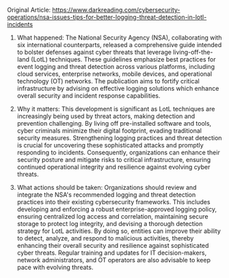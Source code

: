 Original Article: https://www.darkreading.com/cybersecurity-operations/nsa-issues-tips-for-better-logging-threat-detection-in-lotl-incidents

1) What happened:
The National Security Agency (NSA), collaborating with six international counterparts, released a comprehensive guide intended to bolster defenses against cyber threats that leverage living-off-the-land (LotL) techniques. These guidelines emphasize best practices for event logging and threat detection across various platforms, including cloud services, enterprise networks, mobile devices, and operational technology (OT) networks. The publication aims to fortify critical infrastructure by advising on effective logging solutions which enhance overall security and incident response capabilities.

2) Why it matters:
This development is significant as LotL techniques are increasingly being used by threat actors, making detection and prevention challenging. By living off pre-installed software and tools, cyber criminals minimize their digital footprint, evading traditional security measures. Strengthening logging practices and threat detection is crucial for uncovering these sophisticated attacks and promptly responding to incidents. Consequently, organizations can enhance their security posture and mitigate risks to critical infrastructure, ensuring continued operational integrity and resilience against evolving cyber threats.

3) What actions should be taken:
Organizations should review and integrate the NSA's recommended logging and threat detection practices into their existing cybersecurity frameworks. This includes developing and enforcing a robust enterprise-approved logging policy, ensuring centralized log access and correlation, maintaining secure storage to protect log integrity, and devising a thorough detection strategy for LotL activities. By doing so, entities can improve their ability to detect, analyze, and respond to malicious activities, thereby enhancing their overall security and resilience against sophisticated cyber threats. Regular training and updates for IT decision-makers, network administrators, and OT operators are also advisable to keep pace with evolving threats.
